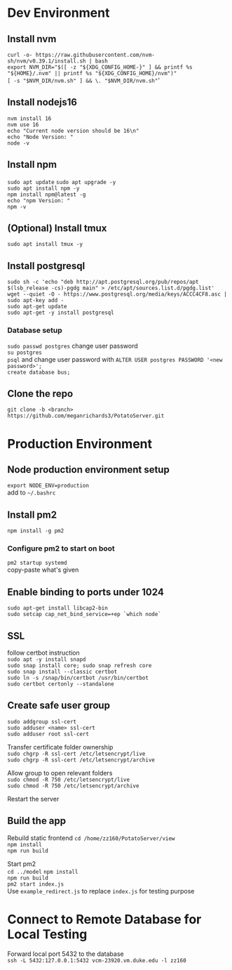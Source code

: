 # Dev Environment

## Install nvm

`curl -o- https://raw.githubusercontent.com/nvm-sh/nvm/v0.39.1/install.sh | bash`  
`export NVM_DIR="$([ -z "${XDG_CONFIG_HOME-}" ] && printf %s "${HOME}/.nvm" || printf %s "${XDG_CONFIG_HOME}/nvm")"`  
`[ -s "$NVM_DIR/nvm.sh" ] && \. "$NVM_DIR/nvm.sh"`'

## Install nodejs16

`nvm install 16`  
`nvm use 16`  
`echo "Current node version should be 16\n"`  
`echo "Node Version: "`  
`node -v`

## Install npm

`sudo apt update`
`sudo apt upgrade -y`  
`sudo apt install npm -y`  
`npm install npm@latest -g`  
`echo "npm Version: "`  
`npm -v`

## (Optional) Install tmux

`sudo apt install tmux -y`

## Install postgresql

`sudo sh -c 'echo "deb http://apt.postgresql.org/pub/repos/apt $(lsb_release -cs)-pgdg main" > /etc/apt/sources.list.d/pgdg.list'`  
`wget --quiet -O - https://www.postgresql.org/media/keys/ACCC4CF8.asc | sudo apt-key add -`  
`sudo apt-get update`  
`sudo apt-get -y install postgresql`

### Database setup

`sudo passwd postgres` change user password  
`su postgres`  
`psql` and change user password with `ALTER USER postgres PASSWORD '<new password>';`  
`create database bus;`

## Clone the repo

`git clone -b <branch> https://github.com/meganrichards3/PotatoServer.git`

# Production Environment

## Node production environment setup

`export NODE_ENV=production`  
add to `~/.bashrc`

## Install pm2

`npm install -g pm2`

### Configure pm2 to start on boot

`pm2 startup systemd`  
copy-paste what's given

## Enable binding to ports under 1024

`sudo apt-get install libcap2-bin`  
`` sudo setcap cap_net_bind_service=+ep `which node`  ``

## SSL

follow certbot instruction  
`sudo apt -y install snapd`  
`sudo snap install core; sudo snap refresh core`  
`sudo snap install --classic certbot`  
`sudo ln -s /snap/bin/certbot /usr/bin/certbot`  
`sudo certbot certonly --standalone`

## Create safe user group

`sudo addgroup ssl-cert`  
`sudo adduser <name> ssl-cert`  
`sudo adduser root ssl-cert`

Transfer certificate folder ownership  
`sudo chgrp -R ssl-cert /etc/letsencrypt/live`  
`sudo chgrp -R ssl-cert /etc/letsencrypt/archive`

Allow group to open relevant folders  
`sudo chmod -R 750 /etc/letsencrypt/live`  
`sudo chmod -R 750 /etc/letsencrypt/archive`

Restart the server

## Build the app

Rebuild static frontend
`cd /home/zz160/PotatoServer/view`  
`npm install`  
`npm run build`

Start pm2  
`cd ../model`
`npm install`  
`npm run build`  
`pm2 start index.js`  
Use `example_redirect.js` to replace `index.js` for testing purpose

# Connect to Remote Database for Local Testing

Forward local port 5432 to the database  
`ssh -L 5432:127.0.0.1:5432 vcm-23920.vm.duke.edu -l zz160`
